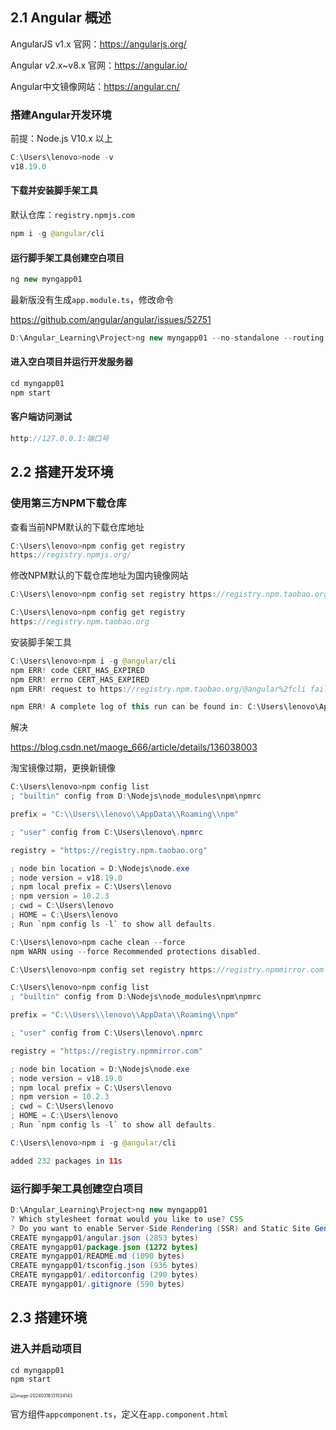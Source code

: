 ## 2.1 Angular 概述

AngularJS v1.x 官网：https://angularjs.org/

Angular v2.x~v8.x 官网：https://angular.io/

Angular中文镜像网站：https://angular.cn/

### 搭建Angular开发环境

前提：Node.js V10.x  以上

```java
C:\Users\lenovo>node -v
v18.19.0
```

#### 下载并安装脚手架工具

默认仓库：`registry.npmjs.com`

```java
npm i -g @angular/cli
```

#### 运行脚手架工具创建空白项目

```java
ng new myngapp01
```

最新版没有生成`app.module.ts`，修改命令

https://github.com/angular/angular/issues/52751

```java
D:\Angular_Learning\Project>ng new myngapp01 --no-standalone --routing --ssr=false
```

#### 进入空白项目并运行开发服务器

```java
cd myngapp01
npm start
```

#### 客户端访问测试         

```java
http://127.0.0.1:端口号
```

## 2.2 搭建开发环境

### 使用第三方NPM下载仓库

查看当前NPM默认的下载仓库地址

```java
C:\Users\lenovo>npm config get registry
https://registry.npmjs.org/
```

修改NPM默认的下载仓库地址为国内镜像网站

```java
C:\Users\lenovo>npm config set registry https://registry.npm.taobao.org

C:\Users\lenovo>npm config get registry
https://registry.npm.taobao.org
```

安装脚手架工具

```java
C:\Users\lenovo>npm i -g @angular/cli
npm ERR! code CERT_HAS_EXPIRED
npm ERR! errno CERT_HAS_EXPIRED
npm ERR! request to https://registry.npm.taobao.org/@angular%2fcli failed, reason: certificate has expired

npm ERR! A complete log of this run can be found in: C:\Users\lenovo\AppData\Local\npm-cache\_logs\2024-03-15T08_44_01_384Z-debug-0.log
```

解决

https://blog.csdn.net/maoge_666/article/details/136038003

淘宝镜像过期，更换新镜像

```java
C:\Users\lenovo>npm config list
; "builtin" config from D:\Nodejs\node_modules\npm\npmrc

prefix = "C:\\Users\\lenovo\\AppData\\Roaming\\npm"

; "user" config from C:\Users\lenovo\.npmrc

registry = "https://registry.npm.taobao.org"

; node bin location = D:\Nodejs\node.exe
; node version = v18.19.0
; npm local prefix = C:\Users\lenovo
; npm version = 10.2.3
; cwd = C:\Users\lenovo
; HOME = C:\Users\lenovo
; Run `npm config ls -l` to show all defaults.

C:\Users\lenovo>npm cache clean --force
npm WARN using --force Recommended protections disabled.

C:\Users\lenovo>npm config set registry https://registry.npmmirror.com

C:\Users\lenovo>npm config list
; "builtin" config from D:\Nodejs\node_modules\npm\npmrc

prefix = "C:\\Users\\lenovo\\AppData\\Roaming\\npm"

; "user" config from C:\Users\lenovo\.npmrc

registry = "https://registry.npmmirror.com"

; node bin location = D:\Nodejs\node.exe
; node version = v18.19.0
; npm local prefix = C:\Users\lenovo
; npm version = 10.2.3
; cwd = C:\Users\lenovo
; HOME = C:\Users\lenovo
; Run `npm config ls -l` to show all defaults.

C:\Users\lenovo>npm i -g @angular/cli

added 232 packages in 11s
```

### 运行脚手架工具创建空白项目

```java
D:\Angular_Learning\Project>ng new myngapp01
? Which stylesheet format would you like to use? CSS
? Do you want to enable Server-Side Rendering (SSR) and Static Site Generation (SSG/Prerendering)? Yes
CREATE myngapp01/angular.json (2853 bytes)
CREATE myngapp01/package.json (1272 bytes)
CREATE myngapp01/README.md (1090 bytes)
CREATE myngapp01/tsconfig.json (936 bytes)
CREATE myngapp01/.editorconfig (290 bytes)
CREATE myngapp01/.gitignore (590 bytes)
```

## 2.3 搭建环境

### 进入并启动项目

```java
cd myngapp01
npm start
```

<img src="https://cdn.jsdelivr.net/gh/techniquenotes/photohouse/Angular202403162222839.png" alt="image-20240316131534143" style="zoom:50%;" />

官方组件`appcomponent.ts`，定义在`app.component.html`







